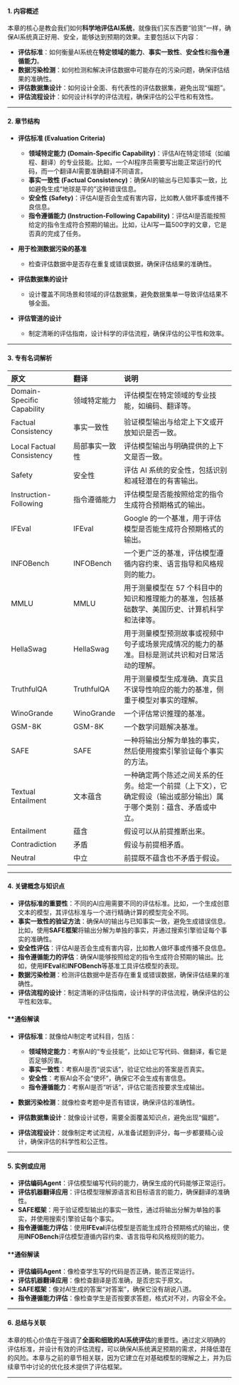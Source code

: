 #### **1. 内容概述**
本章的核心是教会我们如何**科学地评估AI系统**，就像我们买东西要“验货”一样，确保AI系统真正好用、安全，能够达到预期的效果。主要包括以下内容：

*   **评估标准**：如何衡量AI系统在**特定领域的能力**、**事实一致性**、**安全性**和**指令遵循能力**。
*   **数据污染检测**：如何检测和解决评估数据中可能存在的污染问题，确保评估结果的准确性。
*   **评估数据集设计**：如何设计全面、有代表性的评估数据集，避免出现“偏题”。
*   **评估流程设计**：如何设计科学的评估流程，确保评估的公平性和有效性。

---

#### **2. 章节结构**
*   **评估标准 (Evaluation Criteria)**
    *   **领域特定能力 (Domain-Specific Capability)**：评估AI在特定领域（如编程、翻译）的专业技能。比如，一个AI程序员需要写出能正常运行的代码，而一个翻译AI需要准确翻译不同语言。
    *   **事实一致性 (Factual Consistency)**：确保AI的输出与已知事实一致，比如避免生成“地球是平的”这种错误信息。
    *   **安全性 (Safety)**：评估AI是否会生成有害内容，比如教人做坏事或传播不良信息。
    *   **指令遵循能力 (Instruction-Following Capability)**：评估AI是否能按照给定的指令生成符合预期的输出。比如，让AI写一篇500字的文章，它是否真的完成了任务。

*   **用于检测数据污染的基准**
    *   检查评估数据中是否存在重复或错误数据，确保评估结果的准确性。

*   **评估数据集的设计**
    *   设计覆盖不同场景和领域的评估数据集，避免数据集单一导致评估结果不够全面。

*   **评估管道的设计**
    *   制定清晰的评估指南，设计科学的评估流程，确保评估的公平性和效率。

---

#### **3. 专有名词解析**

| 原文                         | 翻译         | 说明                                                         |
| :------------------------- | :--------- | :--------------------------------------------------------- |
| Domain-Specific Capability | 领域特定能力     | 评估模型在特定领域的专业技能，如编码、翻译等。                                    |
| Factual Consistency        | 事实一致性      | 验证模型输出与给定上下文或开放知识是否一致。                                     |
| Local Factual Consistency  | 局部事实一致性    | 评估模型输出与明确提供的上下文是否一致。                                       |
| Safety                     | 安全性        | 评估 AI 系统的安全性，包括识别和减轻潜在的有害输出。                               |
| Instruction-Following      | 指令遵循能力     | 评估模型是否能按照给定的指令生成符合预期格式的输出。                                 |
| IFEval                     | IFEval     | Google 的一个基准，用于评估模型是否能生成符合预期格式的输出。                         |
| INFOBench                  | INFOBench  | 一个更广泛的基准，评估模型遵循内容约束、语言指导和风格规则的能力。                          |
| MMLU                       | MMLU       | 用于测量模型在 57 个科目中的知识和推理能力的基准，包括基础数学、美国历史、计算机科学和法律等。          |
| HellaSwag                  | HellaSwag  | 用于测量模型预测故事或视频中句子或场景完成情况的能力的基准。目标是测试共识和对日常活动的理解。            |
| TruthfulQA                 | TruthfulQA | 用于测量模型生成准确、真实且不误导性响应的能力的基准，侧重于模型对事实的理解。                    |
| WinoGrande                 | WinoGrande | 一个评估常识推理的基准。                                               |
| GSM-8K                     | GSM-8K     | 一个数学问题解决基准。                                                |
| SAFE                       | SAFE       | 一种将输出分解为单独的事实，然后使用搜索引擎验证每个事实的方法。                           |
| Textual Entailment         | 文本蕴含       | 一种确定两个陈述之间关系的任务。给定一个前提（上下文），它确定假设（输出或部分输出）属于哪个类别：蕴含、矛盾或中立。 |
| Entailment                 | 蕴含         | 假设可以从前提推断出来。                                               |
| Contradiction              | 矛盾         | 假设与前提相矛盾。                                                  |
| Neutral                    | 中立         | 前提既不蕴含也不矛盾于假设。                                             |

---

#### **4. 关键概念与知识点**
*   **评估标准的重要性**：不同的AI应用需要不同的评估标准。比如，一个生成创意文本的模型，其评估标准与一个进行精确计算的模型完全不同。
*   **事实一致性的验证方法**：确保AI的输出与已知事实一致，避免生成错误信息。比如，使用**SAFE框架**将输出分解为单独的事实，并通过搜索引擎验证每个事实的准确性。
*   **安全性评估**：评估AI是否会生成有害内容，比如教人做坏事或传播不良信息。
*   **指令遵循能力的评估**：确保AI能够按照给定的指令生成符合预期的输出。比如，使用**IFEval**和**INFOBench**等基准工具评估模型的表现。
*   **数据污染检测**：检测评估数据中是否存在重复或错误数据，确保评估结果的准确性。
*   **评估流程的设计**：制定清晰的评估指南，设计科学的评估流程，确保评估的公平性和效率。


#### **通俗解读
*   **评估标准**：就像给AI制定考试科目，包括：
    *   **领域特定能力**：考察AI的“专业技能”，比如让它写代码、做翻译，看它是否足够厉害。
    *   **事实一致性**：考察AI是否“说实话”，验证它给出的答案是否真实。
    *   **安全性**：考察AI会不会“使坏”，确保它不会生成有害信息。
    *   **指令遵循能力**：考察AI是否“听话”，评估它能否按要求生成输出。

*   **数据污染检测**：就像检查考题中是否有错误，确保评估的准确性。
*   **评估数据集设计**：就像设计试卷，需要全面覆盖知识点，避免出现“偏题”。
*   **评估流程设计**：就像制定考试流程，从准备试题到评分，每一步都要精心设计，确保评估的科学性和公正性。
---

#### **5. 实例或应用**
*   **评估编码Agent**：评估模型编写代码的能力，确保生成的代码能够正常运行。
*   **评估机器翻译应用**：评估模型理解源语言和目标语言的能力，确保翻译的准确性。
*   **SAFE框架**：用于验证模型输出的事实一致性，通过将输出分解为单独的事实，并使用搜索引擎验证每个事实。
*   **指令遵循能力评估**：使用**IFEval**评估模型是否能生成符合预期格式的输出，使用**INFOBench**评估模型遵循内容约束、语言指导和风格规则的能力。

#### **通俗解读
*   **评估编码Agent**：像检查学生写的代码是否正确，能否正常运行。
*   **评估机器翻译应用**：像检查翻译是否准确，是否忠实于原文。
*   **SAFE框架**：像对AI生成的答案“对答案”，确保它没有胡说八道。
*   **指令遵循能力评估**：像检查学生是否按要求答题，格式对不对，内容全不全。

---

#### **6. 总结与关联**
本章的核心价值在于强调了**全面和细致的AI系统评估**的重要性。通过定义明确的评估标准，并设计有效的评估流程，可以确保AI系统满足预期的需求，并降低潜在的风险。本章与之前的章节相关联，因为它建立在对基础模型的理解之上，并为后续章节中讨论的优化技术提供了评估框架。

---